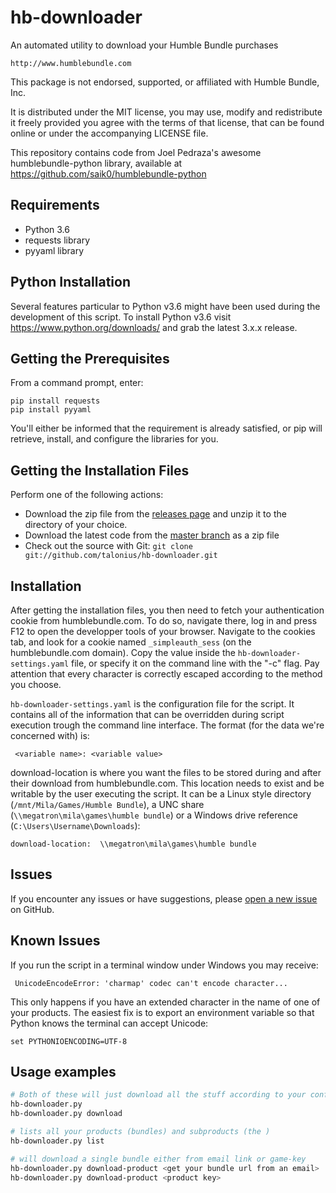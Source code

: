 # hb-downloader
An automated utility to download your Humble Bundle purchases

    http://www.humblebundle.com

This package is not endorsed, supported, or affiliated with Humble Bundle, Inc.

It is distributed under the MIT license, you may use, modify and redistribute
it freely provided you agree with the terms of that license, that can be found
online or under the accompanying LICENSE file.

This repository contains code from Joel Pedraza's awesome humblebundle-python
library, available at https://github.com/saik0/humblebundle-python

## Requirements
* Python 3.6
* requests library
* pyyaml library

## Python Installation
Several features particular to Python v3.6 might have been used during the
development of this script.  To install Python v3.6 visit
https://www.python.org/downloads/ and grab the latest 3.x.x release.

## Getting the Prerequisites
From a command prompt, enter:

    pip install requests
    pip install pyyaml

You'll either be informed that the requirement is already satisfied, or pip
will retrieve, install, and configure the libraries for you.

## Getting the Installation Files
Perform one of the following actions:
* Download the zip file from the [releases
  page](https://github.com/talonius/hb-downloader/releases) and unzip it to the
  directory of your choice.
* Download the latest code from the [master
  branch](https://github.com/talonius/hb-downloader/archive/master.zip) as a zip
  file
* Check out the source with Git:
  `git clone git://github.com/talonius/hb-downloader.git`

## Installation
After getting the installation files, you then need to fetch your
authentication cookie from humblebundle.com.  To do so, navigate there, log in
and press F12 to open the developper tools of your browser. Navigate to the
cookies tab, and look for a cookie named `_simpleauth_sess` (on the
humblebundle.com domain). Copy the value inside the
`hb-downloader-settings.yaml` file, or specify it on the command line with the
"-c" flag. Pay attention that every character is correctly escaped according to
the method you choose.

`hb-downloader-settings.yaml` is the configuration file for the script.  It
contains all of the information that can be overridden during script execution
trough the command line interface. The format (for the data we're concerned
with) is:
 
     <variable name>: <variable value>

download-location is where you want the files to be stored during and after
their download from humblebundle.com.  This location needs to exist and be
writable by the user executing the script.  It can be a Linux style directory
(`/mnt/Mila/Games/Humble Bundle`), a UNC share
(`\\megatron\mila\games\humble bundle`) or a Windows drive reference
(`C:\Users\Username\Downloads`):

    download-location:  \\megatron\mila\games\humble bundle

## Issues
If you encounter any issues or have suggestions, please [open a new
issue](https://github.com/talonius/hb-downloader/issues) on GitHub.

## Known Issues
If you run the script in a terminal window under Windows you may receive:

     UnicodeEncodeError: 'charmap' codec can't encode character...
     
This only happens if you have an extended character in the name of one of your
products.  The easiest fix is to export an environment variable so that Python
knows the terminal can accept Unicode:

    set PYTHONIOENCODING=UTF-8

## Usage examples

```sh
# Both of these will just download all the stuff according to your config files
hb-downloader.py
hb-downloader.py download

# lists all your products (bundles) and subproducts (the )
hb-downloader.py list

# will download a single bundle either from email link or game-key
hb-downloader.py download-product <get your bundle url from an email>
hb-downloader.py download-product <product key>
```
